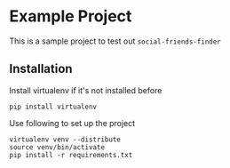 Example Project
===============

This is a sample project to test out `social-friends-finder`

Installation
------------

Install virtualenv if it's not installed before

    pip install virtualenv

Use following to set up the project

    virtualenv venv --distribute
    source venv/bin/activate
    pip install -r requirements.txt
